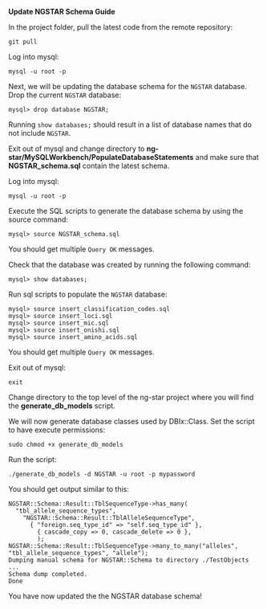 **Update NGSTAR Schema Guide**

In the project folder, pull the latest code from the remote repository:

    git pull

Log into mysql:

    mysql -u root -p

Next, we will be updating the database schema for the `NGSTAR` database. Drop the current `NGSTAR` database:

    mysql> drop database NGSTAR;

Running `show databases;` should result in a list of database names that do not include `NGSTAR`.

Exit out of mysql and change directory to **ng-star/MySQLWorkbench/PopulateDatabaseStatements** and make sure that **NGSTAR_schema.sql** contain the latest schema.

Log into mysql:

    mysql -u root -p

Execute the SQL scripts to generate the database schema by using the source command:

    mysql> source NGSTAR_schema.sql

You should get multiple `Query OK` messages.

Check that the database was created by running the following command:

    mysql> show databases;

Run sql scripts to populate the `NGSTAR` database:

    mysql> source insert_classification_codes.sql
    mysql> source insert_loci.sql
    mysql> source insert_mic.sql
    mysql> source insert_onishi.sql
    mysql> source insert_amino_acids.sql

You should get multiple `Query OK` messages.

Exit out of mysql:

    exit

Change directory to the top level of the ng-star project where you will find the **generate_db_models** script.

We will now generate database classes used by DBIx::Class. Set the script to have execute permissions:

    sudo chmod +x generate_db_models

Run the script:

    ./generate_db_models -d NGSTAR -u root -p mypassword

You should get output similar to this:

    NGSTAR::Schema::Result::TblSequenceType->has_many(
      "tbl_allele_sequence_types",
        "NGSTAR::Schema::Result::TblAlleleSequenceType",
          { "foreign.seq_type_id" => "self.seq_type_id" },
            { cascade_copy => 0, cascade_delete => 0 },
            );
    NGSTAR::Schema::Result::TblSequenceType->many_to_many("alleles", "tbl_allele_sequence_types", "allele");
    Dumping manual schema for NGSTAR::Schema to directory ./TestObjects ...
    Schema dump completed.
    Done

You have now updated the the NGSTAR database schema!
